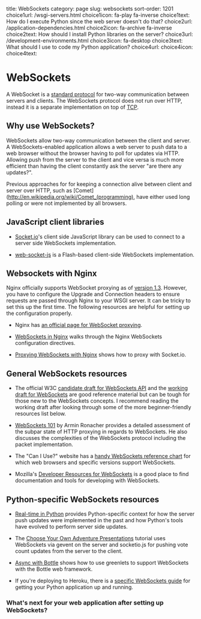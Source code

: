 title: WebSockets
category: page
slug: websockets
sort-order: 1201
choice1url: /wsgi-servers.html
choice1icon: fa-play fa-inverse
choice1text: How do I execute Python since the web server doesn't do that?
choice2url: /application-dependencies.html
choice2icon: fa-archive fa-inverse
choice2text: How should I install Python libraries on the server?
choice3url: /development-environments.html
choice3icon: fa-desktop
choice3text: What should I use to code my Python application?
choice4url: 
choice4icon: 
choice4text: 


# WebSockets
A WebSocket is a [standard protocol](http://tools.ietf.org/html/rfc6455) for 
two-way communication between servers and clients. The WebSockets protocol does
not run over HTTP, instead it is a separate implementation on top of 
[TCP](http://en.wikipedia.org/wiki/Transmission_Control_Protocol).


## Why use WebSockets?
WebSockets allow two-way communication between the client and server. 
A WebSockets-enabled application allows a web server to push data to a web 
browser without the browser having to poll for updates via HTTP. Allowing 
push from the server to the client and vice versa is much more efficient than 
having the client constantly ask the server "are there any updates?".

Previous approaches for for keeping a connection alive between client and 
server over HTTP, such as 
[Comet](http://en.wikipedia.org/wiki/Comet_(programming), have either used 
long polling or were not implemented by all browsers.


## JavaScript client libraries
* [Socket.io](http://socket.io/)'s client side JavaScript library can be 
  used to connect to a server side WebSockets implementation.

* [web-socket-js](https://github.com/gimite/web-socket-js) is a Flash-based
  client-side WebSockets implementation.


## Websockets with Nginx
Nginx officially supports WebSocket proxying as of 
[version 1.3](http://nginx.com/blog/websocket-nginx/). However, you have
to configure the Upgrade and Connection headers to ensure requests are
passed through Nginx to your WSGI server. It can be tricky to set this up
the first time. The following resources are helpful for setting up the
configuration properly.

* Nginx has [an official page for WebSocket proxying](http://nginx.org/en/docs/http/websocket.html).

* [WebSockets in Nginx](http://blog.martinfjordvald.com/2013/02/websockets-in-nginx/)
  walks through the Nginx WebSockets configuration directives.

* [Proxying WebSockets with Nginx](https://chrislea.com/2013/02/23/proxying-websockets-with-nginx/)
  shows how to proxy with Socket.io.


## General WebSockets resources
* The official W3C 
  [candidate draft for WebSockets API](http://www.w3.org/TR/websockets/) 
  and the 
  [working draft for WebSockets](http://dev.w3.org/html5/websockets/) are 
  good reference material but can be tough for those new to the WebSockets
  concepts. I recommend reading the working draft after looking through some
  of the more beginner-friendly resources list below.

* [WebSockets 101](http://lucumr.pocoo.org/2012/9/24/websockets-101/) by
  Armin Ronacher provides a detailed assessment of the subpar state of HTTP
  proxying in regards to WebSockets. He also discusses the complexities of
  the WebSockets protocol including the packet implementation.

* The "Can I Use?" website has a 
  [handy WebSockets reference chart](http://caniuse.com/#feat=websockets) 
  for which web browsers and specific versions support WebSockets.

* Mozilla's 
  [Developer Resources for WebSockets](https://developer.mozilla.org/en-US/docs/WebSockets)
  is a good place to find documentation and tools for developing with 
  WebSockets.


## Python-specific WebSockets resources
* [Real-time in Python](http://mrjoes.github.io/2013/06/21/python-realtime.html)
  provides Python-specific context for how the server push updates were 
  implemented in the past and how Python's tools have evolved to perform
  server side updates.

* The [Choose Your Own Adventure Presentations](https://www.twilio.com/blog/2014/11/choose-your-own-adventure-presentations-with-reveal-js-python-and-websockets.html)
  tutorial uses WebSockets via gevent on the server and socketio.js for 
  pushing vote count updates from the server to the client. 

* [Async with Bottle](http://bottlepy.org/docs/dev/async.html) shows how to
  use greenlets to support WebSockets with the Bottle web framework.

* If you're deploying to Heroku, there is a 
  [specific WebSockets guide](https://devcenter.heroku.com/articles/python-websockets)
  for getting your Python application up and running.


### What's next for your web application after setting up WebSockets?
